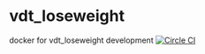 # vdt_loseweight
docker for vdt_loseweight development
[![Circle CI](https://circleci.com/gh/freyrus/vdt_loseweight.svg?style=svg)](https://circleci.com/gh/freyrus/vdt_loseweight)
